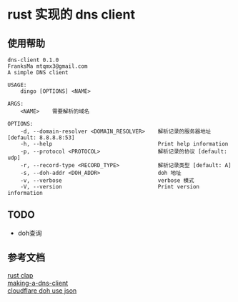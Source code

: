 # rust 实现的 dns client  

## 使用帮助  
```
dns-client 0.1.0
FranksMa mtqmx3@gmail.com
A simple DNS client

USAGE:
    dingo [OPTIONS] <NAME>

ARGS:
    <NAME>    需要解析的域名

OPTIONS:
    -d, --domain-resolver <DOMAIN_RESOLVER>    解析记录的服务器地址 [default: 8.8.8.8:53]
    -h, --help                                 Print help information
    -p, --protocol <PROTOCOL>                  解析记录的协议 [default: udp]
    -r, --record-type <RECORD_TYPE>            解析记录类型 [default: A]
    -s, --doh-addr <DOH_ADDR>                  doh 地址
    -v, --verbose                              verbose 模式
    -V, --version                              Print version information
```

## TODO 
- doh查询

## 参考文档
[rust clap](https://docs.rs/clap/latest/clap/index.html)  
[making-a-dns-client](https://blog.adamchalmers.com/making-a-dns-client/)  
[cloudflare doh use json](https://developers.cloudflare.com/1.1.1.1/encryption/dns-over-https/make-api-requests/dns-json/)